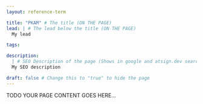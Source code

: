 ```yaml
---
layout: reference-term

title: "PKAM" # The title (ON THE PAGE)
lead: | # The lead below the title (ON THE PAGE)
  My lead

tags:

description:
  | # SEO Description of the page (Shows in google and atsign.dev search)
  My SEO description

draft: false # Change this to "true" to hide the page
---
```


TODO YOUR PAGE CONTENT GOES HERE...
